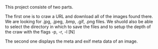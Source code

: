 This project consiste of two parts. 

The first one is to craw a URL and download all of the images found there. We are looking for .jpg, .jpeg, .bmp, .gif, .png files. We shuold also be able to select the directory in which to save the files and to setup the depth of the craw with the flags -p, -r, -l [N]

The second one displays the meta and exif meta data of an image. 
